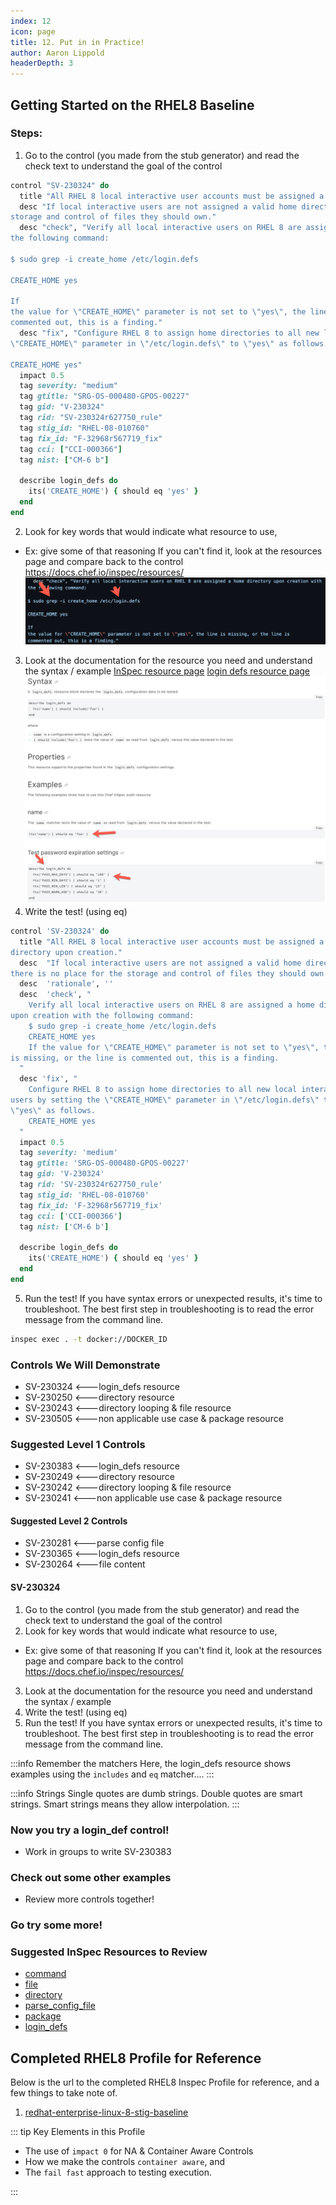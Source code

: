 ```yaml
---
index: 12
icon: page
title: 12. Put in in Practice!
author: Aaron Lippold
headerDepth: 3
---
```


## Getting Started on the RHEL8 Baseline

### Steps:
1. Go to the control (you made from the stub generator) and read the check text to understand the goal of the control
```ruby
control "SV-230324" do
  title "All RHEL 8 local interactive user accounts must be assigned a home directory upon creation."
  desc "If local interactive users are not assigned a valid home directory, there is no place for the 
storage and control of files they should own."
  desc "check", "Verify all local interactive users on RHEL 8 are assigned a home directory upon creation with 
the following command:

$ sudo grep -i create_home /etc/login.defs

CREATE_HOME yes

If 
the value for \"CREATE_HOME\" parameter is not set to \"yes\", the line is missing, or the line is 
commented out, this is a finding."
  desc "fix", "Configure RHEL 8 to assign home directories to all new local interactive users by setting the 
\"CREATE_HOME\" parameter in \"/etc/login.defs\" to \"yes\" as follows.

CREATE_HOME yes"
  impact 0.5
  tag severity: "medium"
  tag gtitle: "SRG-OS-000480-GPOS-00227"
  tag gid: "V-230324"
  tag rid: "SV-230324r627750_rule"
  tag stig_id: "RHEL-08-010760"
  tag fix_id: "F-32968r567719_fix"
  tag cci: ["CCI-000366"]
  tag nist: ["CM-6 b"]

  describe login_defs do
    its('CREATE_HOME') { should eq 'yes' }
  end
end
```
2. Look for key words that would indicate what resource to use, 
- Ex: give some of that reasoning
If you can't find it, look at the resources page and compare back to the control https://docs.chef.io/inspec/resources/
![Alt text](../../assets/img/check_text.png)
3. Look at the documentation for the resource you need and understand the syntax / example
[InSpec resource page](https://docs.chef.io/inspec/resources/)
[login defs resource page](https://docs.chef.io/inspec/resources/login_defs/)
![Alt text](../../assets/img/login_defs.png)
4. Write the test! (using eq)
```ruby
control 'SV-230324' do
  title "All RHEL 8 local interactive user accounts must be assigned a home
directory upon creation."
  desc  "If local interactive users are not assigned a valid home directory,
there is no place for the storage and control of files they should own."
  desc  'rationale', ''
  desc  'check', "
    Verify all local interactive users on RHEL 8 are assigned a home directory
upon creation with the following command:
    $ sudo grep -i create_home /etc/login.defs
    CREATE_HOME yes
    If the value for \"CREATE_HOME\" parameter is not set to \"yes\", the line
is missing, or the line is commented out, this is a finding.
  "
  desc 'fix', "
    Configure RHEL 8 to assign home directories to all new local interactive
users by setting the \"CREATE_HOME\" parameter in \"/etc/login.defs\" to
\"yes\" as follows.
    CREATE_HOME yes
  "
  impact 0.5
  tag severity: 'medium'
  tag gtitle: 'SRG-OS-000480-GPOS-00227'
  tag gid: 'V-230324'
  tag rid: 'SV-230324r627750_rule'
  tag stig_id: 'RHEL-08-010760'
  tag fix_id: 'F-32968r567719_fix'
  tag cci: ['CCI-000366']
  tag nist: ['CM-6 b']

  describe login_defs do
    its('CREATE_HOME') { should eq 'yes' }
  end
end
```
5. Run the test! If you have syntax errors or unexpected results, it's time to troubleshoot. The best first step in troubleshooting is to read the error message from the command line. 
```bash
inspec exec . -t docker://DOCKER_ID
```

### Controls We Will Demonstrate  

- SV-230324 <---login_defs resource
- SV-230250 <---directory resource
- SV-230243 <---directory looping & file resource
- SV-230505 <---non applicable use case & package resource

### Suggested Level 1 Controls  

- SV-230383 <---login_defs resource
- SV-230249 <---directory resource
- SV-230242 <---directory looping & file resource
- SV-230241 <---non applicable use case & package resource

#### Suggested Level 2 Controls  

- SV-230281 <---parse config file
- SV-230365 <---login_defs resource
- SV-230264 <---file content

#### SV-230324
1. Go to the control (you made from the stub generator) and read the check text to understand the goal of the control
2. Look for key words that would indicate what resource to use, 
- Ex: give some of that reasoning
If you can't find it, look at the resources page and compare back to the control https://docs.chef.io/inspec/resources/
3. Look at the documentation for the resource you need and understand the syntax / example
4. Write the test! (using eq)
5. Run the test! If you have syntax errors or unexpected results, it's time to troubleshoot. The best first step in troubleshooting is to read the error message from the command line. 

:::info Remember the matchers
Here, the login_defs resource shows examples using the `includes` and `eq` matcher....
::: 

:::info Strings
Single quotes are dumb strings. Double quotes are smart strings. Smart strings means they allow interpolation.
::: 

### Now you try a login_def control!
- Work in groups to write SV-230383

### Check out some other examples
- Review more controls together!

### Go try some more!

### Suggested InSpec Resources to Review

- [command](https://www.inspec.io/docs/reference/resources/command/)
- [file](https://www.inspec.io/docs/reference/resources/file/)
- [directory](https://www.inspec.io/docs/reference/resources/directory/)
- [parse_config_file](https://www.inspec.io/docs/reference/resources/parse_config_file/)
- [package](https://www.inspec.io/docs/reference/resources/package/)
- [login_defs](https://docs.chef.io/inspec/resources/login_defs/)

## Completed RHEL8 Profile for Reference

Below is the url to the completed RHEL8 Inspec Profile for reference, and a few things to take note of.

1. [redhat-enterprise-linux-8-stig-baseline](https://github.com/CMSgov/redhat-enterprise-linux-8-stig-baseline)

::: tip Key Elements in this Profile

- The use of `impact 0` for NA & Container Aware Controls
- How we make the controls `container aware`, and
- The `fail fast` approach to testing execution.

:::
